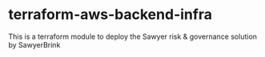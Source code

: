 # terraform-aws-backend-infra
This is a terraform module to deploy the Sawyer risk &amp; governance solution by SawyerBrink

